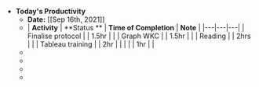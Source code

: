 - **Today's Productivity**
	- **Date:** [[Sep 16th, 2021]]
	-
	  | **Activity** | **Status    **  | **Time of Completion** | **Note**  | 
	  |---|---|---|
	  | Finalise protocol  |   | 1.5hr  |   |
	  | Graph WKC  |   |  1.5hr |   |
	  | Reading  |   |  2hrs |   |
	  | Tableau training  |   | 2hr  |   |
	  |   |   | 1hr  |   |
	-
	-
	-
	-